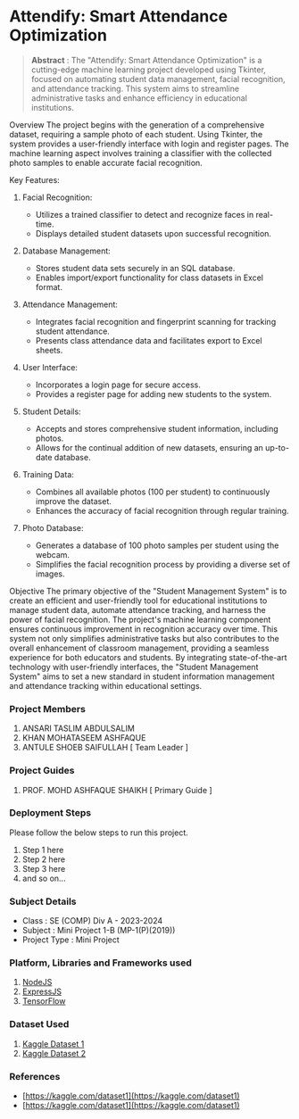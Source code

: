 # Attendify: Smart Attendance Optimization

> **Abstract** : The "Attendify: Smart Attendance Optimization" is a cutting-edge machine learning project developed using Tkinter, focused on automating student data management, facial recognition, and attendance tracking. This system aims to streamline administrative tasks and enhance efficiency in educational institutions.

Overview
The project begins with the generation of a comprehensive dataset, requiring a sample photo of each student. Using Tkinter, the system provides a user-friendly interface with login and register pages. The machine learning aspect involves training a classifier with the collected photo samples to enable accurate facial recognition.

Key Features:

1. Facial Recognition:
   - Utilizes a trained classifier to detect and recognize faces in real-time.
   - Displays detailed student datasets upon successful recognition.

2. Database Management:
   - Stores student data sets securely in an SQL database.
   - Enables import/export functionality for class datasets in Excel format.

3. Attendance Management:
   - Integrates facial recognition and fingerprint scanning for tracking student attendance.
   - Presents class attendance data and facilitates export to Excel sheets.

4. User Interface:
   - Incorporates a login page for secure access.
   - Provides a register page for adding new students to the system.

5. Student Details:
   - Accepts and stores comprehensive student information, including photos.
   - Allows for the continual addition of new datasets, ensuring an up-to-date database.



6. Training Data:
   - Combines all available photos (100 per student) to continuously improve the dataset.
   - Enhances the accuracy of facial recognition through regular training.

7. Photo Database:
   - Generates a database of 100 photo samples per student using the webcam.
   - Simplifies the facial recognition process by providing a diverse set of images.

Objective
The primary objective of the "Student Management System" is to create an efficient and user-friendly tool for educational institutions to manage student data, automate attendance tracking, and harness the power of facial recognition. The project's machine learning component ensures continuous improvement in recognition accuracy over time.
This system not only simplifies administrative tasks but also contributes to the overall enhancement of classroom management, providing a seamless experience for both educators and students.
By integrating state-of-the-art technology with user-friendly interfaces, the "Student Management System" aims to set a new standard in student information management and attendance tracking within educational settings.

### Project Members
1. ANSARI TASLIM ABDULSALIM 
2. KHAN MOHATASEEM ASHFAQUE 
3. ANTULE SHOEB SAIFULLAH  [ Team Leader ] 

### Project Guides
1. PROF. MOHD ASHFAQUE SHAIKH  [ Primary Guide ] 

### Deployment Steps
Please follow the below steps to run this project.
1. Step 1 here
2. Step 2 here
3. Step 3 here
3. and so on...

### Subject Details
- Class : SE (COMP) Div A - 2023-2024
- Subject : Mini Project 1-B (MP-1(P)(2019))
- Project Type : Mini Project

### Platform, Libraries and Frameworks used
1. [NodeJS](https://nodejs.org)
2. [ExpressJS](https://expressjs.org)
3. [TensorFlow](https://tensorflowjs.com)

### Dataset Used
1. [Kaggle Dataset 1](https://kaggle.com/dataset1)
2. [Kaggle Dataset 2](https://kaggle.com/dataset2)

### References
- [https://kaggle.com/dataset1](https://kaggle.com/dataset1)
- [https://kaggle.com/dataset1](https://kaggle.com/dataset1)
